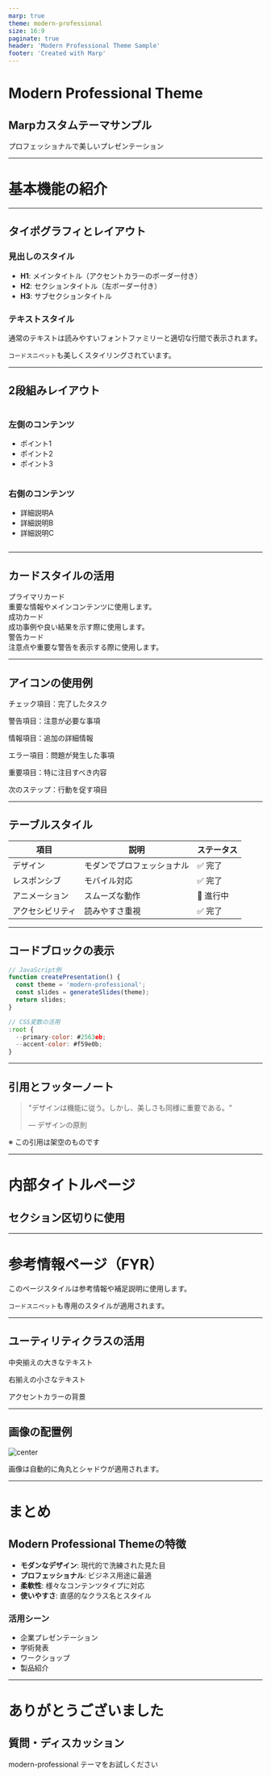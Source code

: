 ```yaml
---
marp: true
theme: modern-professional
size: 16:9
paginate: true
header: 'Modern Professional Theme Sample'
footer: 'Created with Marp'
---
```


<!-- _class: title-page -->

# Modern Professional Theme
## Marpカスタムテーマサンプル

プロフェッショナルで美しいプレゼンテーション

---

<!-- _class: section-break -->

# 基本機能の紹介

---

## タイポグラフィとレイアウト

### 見出しのスタイル
- **H1**: メインタイトル（アクセントカラーのボーダー付き）
- **H2**: セクションタイトル（左ボーダー付き）
- **H3**: サブセクションタイトル

### テキストスタイル
通常のテキストは読みやすいフォントファミリーと適切な行間で表示されます。

`コードスニペット`も美しくスタイリングされています。

---

## 2段組みレイアウト

<div class="two-columns">
<div class="column column-left">

### 左側のコンテンツ
- ポイント1
- ポイント2
- ポイント3

</div>
<div class="column column-right">

### 右側のコンテンツ
- 詳細説明A
- 詳細説明B
- 詳細説明C

</div>
</div>

---

## カードスタイルの活用

<div class="card card-primary">
<div class="card-header">プライマリカード</div>
<div class="card-content">
重要な情報やメインコンテンツに使用します。
</div>
</div>

<div class="card card-success">
<div class="card-header">成功カード</div>
<div class="card-content">
成功事例や良い結果を示す際に使用します。
</div>
</div>

<div class="card card-warning">
<div class="card-header">警告カード</div>
<div class="card-content">
注意点や重要な警告を表示する際に使用します。
</div>
</div>

---

## アイコンの使用例

<p class="icon-check">チェック項目：完了したタスク</p>
<p class="icon-warning">警告項目：注意が必要な事項</p>
<p class="icon-info">情報項目：追加の詳細情報</p>
<p class="icon-error">エラー項目：問題が発生した事項</p>
<p class="icon-star">重要項目：特に注目すべき内容</p>
<p class="icon-arrow">次のステップ：行動を促す項目</p>

---

## テーブルスタイル

| 項目 | 説明 | ステータス |
|------|------|-----------|
| デザイン | モダンでプロフェッショナル | ✅ 完了 |
| レスポンシブ | モバイル対応 | ✅ 完了 |
| アニメーション | スムーズな動作 | 🔄 進行中 |
| アクセシビリティ | 読みやすさ重視 | ✅ 完了 |

---

## コードブロックの表示

```javascript
// JavaScript例
function createPresentation() {
  const theme = 'modern-professional';
  const slides = generateSlides(theme);
  return slides;
}

// CSS変数の活用
:root {
  --primary-color: #2563eb;
  --accent-color: #f59e0b;
}
```

---

## 引用とフッターノート

> "デザインは機能に従う。しかし、美しさも同様に重要である。"
> 
> — デザインの原則

<footnote>
※ この引用は架空のものです
</footnote>

---

<!-- _class: inside-title -->

# 内部タイトルページ
## セクション区切りに使用

---

<!-- _class: FYR -->

# 参考情報ページ（FYR）

このページスタイルは参考情報や補足説明に使用します。

`コードスニペット`も専用のスタイルが適用されます。

---

## ユーティリティクラスの活用

<div class="text-center">
<p class="text-large text-primary">中央揃えの大きなテキスト</p>
</div>

<div class="text-right">
<p class="text-small text-secondary">右揃えの小さなテキスト</p>
</div>

<div class="bg-accent padding border-radius">
<p class="text-center">アクセントカラーの背景</p>
</div>

---

## 画像の配置例

![center](../public/placeholder.jpg)

画像は自動的に角丸とシャドウが適用されます。

---

<!-- _class: summary -->

# まとめ

## Modern Professional Themeの特徴

- **モダンなデザイン**: 現代的で洗練された見た目
- **プロフェッショナル**: ビジネス用途に最適
- **柔軟性**: 様々なコンテンツタイプに対応
- **使いやすさ**: 直感的なクラス名とスタイル

### 活用シーン
- 企業プレゼンテーション
- 学術発表
- ワークショップ
- 製品紹介

---

<!-- _class: title-page -->

# ありがとうございました

## 質問・ディスカッション

modern-professional テーマをお試しください 